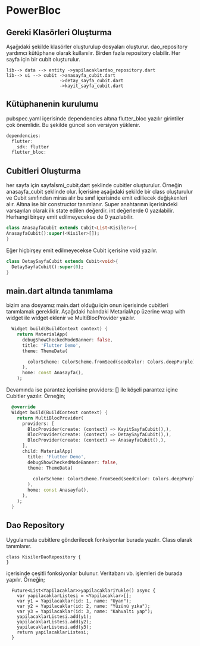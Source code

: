 # PowerBloc
## Gereki Klasörleri Oluşturma
Aşağıdaki şekilde klasörler oluşturulup dosyaları oluşturur. dao_repository yardımcı kütüphane olarak kullanılır. Birden fazla repository olabilir. Her sayfa için bir cubit oluşturulur.
```
lib--> data --> entity ->yapilacaklardao_repository.dart   
lib--> ui --> cubit ->anasayfa_cubit.dart  
                    ->detay_sayfa_cubit.dart  
                    ->kayit_sayfa_cubit.dart  
```

## Kütüphanenin kurulumu
pubspec.yaml içerisinde dependencies altına flutter_bloc yazılır girintiler çok önemlidir. Bu şekilde güncel son versiyon yüklenir.
```dart
dependencies:
  flutter:
    sdk: flutter
  flutter_bloc:
```
## Cubitleri Oluşturma
her sayfa için sayfaİsmi_cubit.dart şeklinde cubitler oluşturulur. Örneğin anasayfa_cubit şeklinde olur. İçerisine aşağıdaki şekilde bir class oluşturulur ve Cubit sınıfından miras alır bu sınıf içerisinde emit ediliecek değişkenleri alır. Altına ise bir constructor tanımlanır. Super anahtarının içerisindeki varsayılan olarak ilk state edilen değerdir. int değerlerde 0 yazılabilir. Herhangi birşey emit edilmeyecekse de 0 yazılabilir.
```dart
class AnasayfaCubit extends Cubit<List<Kisiler>>{
AnasayfaCubit():super(<Kisiler>[]);
}
```
Eğer hiçbirşey emit edilmeyecekse Cubit içerisine void yazılır.
```dart
class DetaySayfaCubit extends Cubit<void>{
  DetaySayfaCubit():super(0);
}
```

## main.dart altında tanımlama
bizim ana dosyamız main.dart olduğu için onun içerisinde cubitleri tanımlamak gereklidir. Aşağıdaki halındaki MetarialApp üzerine wrap with widget ile widget eklenir ve MultiBlocProvider yazılır.
```dart
  Widget build(BuildContext context) {
    return MaterialApp(
      debugShowCheckedModeBanner: false,
      title: 'Flutter Demo',
      theme: ThemeData(

        colorScheme: ColorScheme.fromSeed(seedColor: Colors.deepPurple),
      ),
      home: const Anasayfa(),
    );
```
Devamında ise parantez içerisine providers: [] ile köşeli parantez içine Cubitler yazılır. Örneğin;
```dart
  @override
  Widget build(BuildContext context) {
    return MultiBlocProvider(
      providers: [
        BlocProvider(create: (context) => KayitSayfaCubit(),),
        BlocProvider(create: (context) => DetaySayfaCubit(),),
        BlocProvider(create: (context) => AnasayfaCubit(),),
      ],
      child: MaterialApp(
        title: 'Flutter Demo',
        debugShowCheckedModeBanner: false,
        theme: ThemeData(
      
          colorScheme: ColorScheme.fromSeed(seedColor: Colors.deepPurple),
        ),
        home: const Anasayfa(),
      ),
    );
  }
```

## Dao Repository
Uygulamada cubitlere gönderilecek fonksiyonlar burada yazılır. Class olarak tanımlanır.
```
class KisilerDaoRepository {
}
```

içerisinde çeşitli fonksiyonlar bulunur. Veritabanı vb. işlemleri de burada yapılır. Örneğin;
```
  Future<List<Yapilacaklar>>yapilacaklariYukle() async {
    var yapilacaklarListesi = <Yapilacaklar>[];
    var y1 = Yapilacaklar(id: 1, name: "Uyan");
    var y2 = Yapilacaklar(id: 2, name: "Yüzünü yıka");
    var y3 = Yapilacaklar(id: 3, name: "Kahvaltı yap");
    yapilacaklarListesi.add(y1);
    yapilacaklarListesi.add(y2);
    yapilacaklarListesi.add(y3);
    return yapilacaklarListesi;
  }
```













